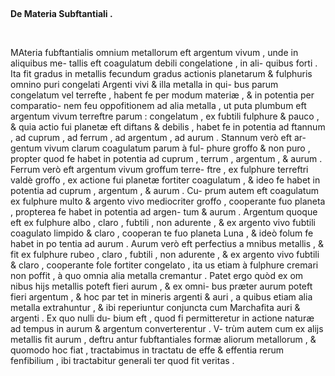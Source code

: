 &nbsp;

**De Materia Subftantiali .**

&nbsp;

MAteria fubftantialis omnium metallorum eft argentum vivum , unde in aliquibus me- tallis eft coagulatum debili congelatione , in ali- quibus forti . Ita fit gradus in metallis fecundum gradus actionis planetarum & fulphuris omnino puri congelati Argenti vivi & illa metalla in qui- bus parum congelatum vel terrefte , habent fe per modum materiæ , & in potentia per comparatio- nem feu oppofitionem ad alia metalla , ut puta plumbum eft argentum vivum terreftre parum : congelatum , ex fubtili fulphure & pauco , & quia actio fui planetæ eft diftans & debilis , habet fe in potentia ad ftannum , ad cuprum , ad ferrum , ad argentum , ad aurum . Stannum verò eft ar- gentum vivum clarum coagulatum parum à ful- phure groffo & non puro , propter quod fe habet in potentia ad cuprum , terrum , argentum , & aurum . Ferrum verò eft argentum vivum groffum terre- ftre , ex fulphure terreftri valdè groffo , ex actione fui planetæ fortiter coagulatum , & ideo fe habet in potentia ad cuprum , argentum , & aurum . Cu- prum autem eft coagulatum ex fulphure multo & argento vivo mediocriter groffo , cooperante fuo planeta , propterea fe habet in potentia ad argen- tum & aurum . Argentum quoque eft ex fulphure albo , claro , fubtili , non adurente , & ex argento vivo fubtili coagulato limpido & claro , cooperan te fuo planeta Luna , & ideò folum fe habet in po tentia ad aurum . Aurum verò eft perfectius a mnibus metallis , & fit ex fulphure rubeo , claro , fubtili , non adurente , & ex argento vivo fubtili & claro , cooperante fole fortiter congelato , ita us etiam à fulphure cremari non poffit , à quo omnia alia metalla cremantur . Patet ergo quòd ex om nibus hijs metallis poteft fieri aurum , & ex omni- bus præter aurum poteft fieri argentum , & hoc par tet in mineris argenti & auri , a quibus etiam alia metalla extrahuntur , & ibi reperiuntur conjuncta cum Marchafita auri & argenti . Ex quo nulli du- bium eft , quod fi permitteretur in actione naturæ ad tempus in aurum & argentum converterentur . V- trùm autem cum ex alijs metallis fit aurum , deftru antur fubftantiales formæ aliorum metallorum , & quomodo hoc fiat , tractabimus in tractatu de effe & effentia rerum fenfibilium , ibi tractabitur generali ter quod fit veritas .  